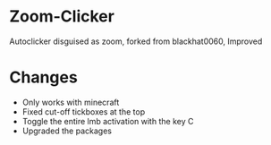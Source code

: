 # Zoom-Clicker
Autoclicker disguised as zoom, forked from blackhat0060, Improved

# Changes 
- Only works with minecraft
- Fixed cut-off tickboxes at the top
- Toggle the entire lmb activation with the key C
- Upgraded the packages
